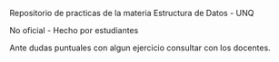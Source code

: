 Repositorio de practicas de la materia Estructura de Datos - UNQ

No oficial - Hecho por estudiantes

Ante dudas puntuales con algun ejercicio consultar con los docentes. 

